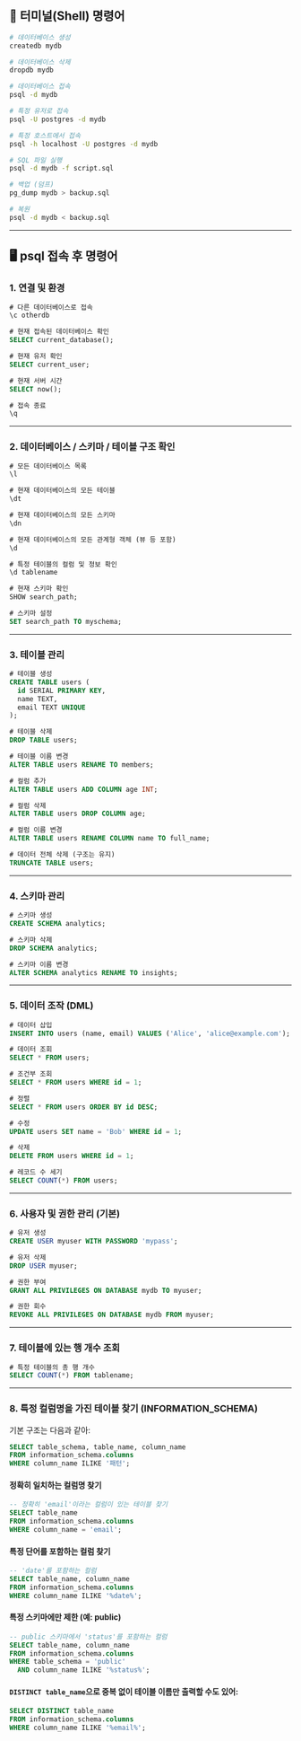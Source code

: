 ## 📂 터미널(Shell) 명령어

```bash
# 데이터베이스 생성
createdb mydb

# 데이터베이스 삭제
dropdb mydb

# 데이터베이스 접속
psql -d mydb

# 특정 유저로 접속
psql -U postgres -d mydb

# 특정 호스트에서 접속
psql -h localhost -U postgres -d mydb

# SQL 파일 실행
psql -d mydb -f script.sql

# 백업 (덤프)
pg_dump mydb > backup.sql

# 복원
psql -d mydb < backup.sql
```

---

## 🖥️ psql 접속 후 명령어

### 1. 연결 및 환경

```sql
# 다른 데이터베이스로 접속
\c otherdb

# 현재 접속된 데이터베이스 확인
SELECT current_database();

# 현재 유저 확인
SELECT current_user;

# 현재 서버 시간
SELECT now();

# 접속 종료
\q
```

---

### 2. 데이터베이스 / 스키마 / 테이블 구조 확인

```sql
# 모든 데이터베이스 목록
\l

# 현재 데이터베이스의 모든 테이블
\dt

# 현재 데이터베이스의 모든 스키마
\dn

# 현재 데이터베이스의 모든 관계형 객체 (뷰 등 포함)
\d

# 특정 테이블의 컬럼 및 정보 확인
\d tablename

# 현재 스키마 확인
SHOW search_path;

# 스키마 설정
SET search_path TO myschema;
```

---

### 3. 테이블 관리

```sql
# 테이블 생성
CREATE TABLE users (
  id SERIAL PRIMARY KEY,
  name TEXT,
  email TEXT UNIQUE
);

# 테이블 삭제
DROP TABLE users;

# 테이블 이름 변경
ALTER TABLE users RENAME TO members;

# 컬럼 추가
ALTER TABLE users ADD COLUMN age INT;

# 컬럼 삭제
ALTER TABLE users DROP COLUMN age;

# 컬럼 이름 변경
ALTER TABLE users RENAME COLUMN name TO full_name;

# 데이터 전체 삭제 (구조는 유지)
TRUNCATE TABLE users;
```

---

### 4. 스키마 관리

```sql
# 스키마 생성
CREATE SCHEMA analytics;

# 스키마 삭제
DROP SCHEMA analytics;

# 스키마 이름 변경
ALTER SCHEMA analytics RENAME TO insights;
```

---

### 5. 데이터 조작 (DML)

```sql
# 데이터 삽입
INSERT INTO users (name, email) VALUES ('Alice', 'alice@example.com');

# 데이터 조회
SELECT * FROM users;

# 조건부 조회
SELECT * FROM users WHERE id = 1;

# 정렬
SELECT * FROM users ORDER BY id DESC;

# 수정
UPDATE users SET name = 'Bob' WHERE id = 1;

# 삭제
DELETE FROM users WHERE id = 1;

# 레코드 수 세기
SELECT COUNT(*) FROM users;
```

---

### 6. 사용자 및 권한 관리 (기본)

```sql
# 유저 생성
CREATE USER myuser WITH PASSWORD 'mypass';

# 유저 삭제
DROP USER myuser;

# 권한 부여
GRANT ALL PRIVILEGES ON DATABASE mydb TO myuser;

# 권한 회수
REVOKE ALL PRIVILEGES ON DATABASE mydb FROM myuser;
```

---

### 7. 테이블에 있는 행 개수 조회

```sql
# 특정 테이블의 총 행 개수
SELECT COUNT(*) FROM tablename;
```

---

### 8. 특정 컬럼명을 가진 테이블 찾기 (INFORMATION\_SCHEMA)

기본 구조는 다음과 같아:

```sql
SELECT table_schema, table_name, column_name
FROM information_schema.columns
WHERE column_name ILIKE '패턴';
```

#### 정확히 일치하는 컬럼명 찾기

```sql
-- 정확히 'email'이라는 컬럼이 있는 테이블 찾기
SELECT table_name
FROM information_schema.columns
WHERE column_name = 'email';
```

#### 특정 단어를 포함하는 컬럼 찾기

```sql
-- 'date'를 포함하는 컬럼
SELECT table_name, column_name
FROM information_schema.columns
WHERE column_name ILIKE '%date%';
```

#### 특정 스키마에만 제한 (예: public)

```sql
-- public 스키마에서 'status'를 포함하는 컬럼
SELECT table_name, column_name
FROM information_schema.columns
WHERE table_schema = 'public'
  AND column_name ILIKE '%status%';
```

#### `DISTINCT table_name`으로 중복 없이 테이블 이름만 출력할 수도 있어:

```sql
SELECT DISTINCT table_name
FROM information_schema.columns
WHERE column_name ILIKE '%email%';
```
